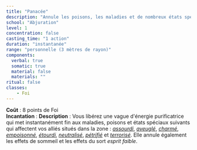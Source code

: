 ```yaml
---
title: "Panacée"
description: "Annule les poisons, les maladies et de nombreux états spéciaux."
school: "Abjuration"
level: 1
concentration: false
casting_time: "1 action"
duration: "instantanée"
range: "personnelle (3 mètres de rayon)"
components:
  verbal: true
  somatic: true
  material: false
  materials: ""
ritual: false
classes:
    - Foi
---
```

**Coût** : 8 points de Foi  
**Incantation** : 
**Description** : Vous libérez une vague d'énergie purificatrice qui met instantanément fin aux maladies, poisons et états spéciaux suivants qui affectent vos alliés situés dans la zone : [_assourdi_](/gerer-la-sante-du-personnage/#assourdi), [_aveuglé_](/gerer-la-sante-du-personnage/#aveugle), [_charmé_](/gerer-la-sante-du-personnage/#charme), [_empoisonné_](/gerer-la-sante-du-personnage/#empoisonne), [_étourdi_](/gerer-la-sante-du-personnage/#etourdi), [_neutralisé_](/gerer-la-sante-du-personnage/#neutralise), [_pétrifié_](/gerer-la-sante-du-personnage/#petrifie) et [_terrorisé_](/gerer-la-sante-du-personnage/#terrorise). Elle annule également les effets de sommeil et les effets du sort _esprit faible_.
